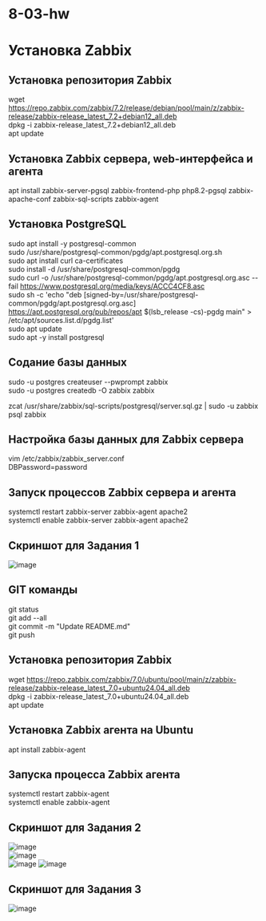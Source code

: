 # 8-03-hw
# Установка Zabbix

## Установка репозитория Zabbix
wget https://repo.zabbix.com/zabbix/7.2/release/debian/pool/main/z/zabbix-release/zabbix-release_latest_7.2+debian12_all.deb  
dpkg -i zabbix-release_latest_7.2+debian12_all.deb  
apt update  

## Установка Zabbix сервера, web-интерфейса и агента
apt install zabbix-server-pgsql zabbix-frontend-php php8.2-pgsql zabbix-apache-conf zabbix-sql-scripts zabbix-agent  

## Установка PostgreSQL
sudo apt install -y postgresql-common  
sudo /usr/share/postgresql-common/pgdg/apt.postgresql.org.sh  
sudo apt install curl ca-certificates  
sudo install -d /usr/share/postgresql-common/pgdg  
sudo curl -o /usr/share/postgresql-common/pgdg/apt.postgresql.org.asc --fail https://www.postgresql.org/media/keys/ACCC4CF8.asc  
sudo sh -c 'echo "deb [signed-by=/usr/share/postgresql-common/pgdg/apt.postgresql.org.asc] https://apt.postgresql.org/pub/repos/apt $(lsb_release -cs)-pgdg main" > /etc/apt/sources.list.d/pgdg.list'  
sudo apt update  
sudo apt -y install postgresql  

## Содание базы данных
sudo -u postgres createuser --pwprompt zabbix  
sudo -u postgres createdb -O zabbix zabbix  
  
zcat /usr/share/zabbix/sql-scripts/postgresql/server.sql.gz | sudo -u zabbix psql zabbix  

## Настройка базы данных для Zabbix сервера
vim /etc/zabbix/zabbix_server.conf  
DBPassword=password  

## Запуск процессов Zabbix сервера и агента
systemctl restart zabbix-server zabbix-agent apache2  
systemctl enable zabbix-server zabbix-agent apache2  

## Скриншот для Задания 1
![image](https://github.com/user-attachments/assets/a8ce9e7e-de46-4e19-afd9-82e9cd14a25a)

## GIT команды
git status  
git add --all  
git commit -m "Update README.md"  
git push  

## Установка репозитория Zabbix
wget https://repo.zabbix.com/zabbix/7.0/ubuntu/pool/main/z/zabbix-release/zabbix-release_latest_7.0+ubuntu24.04_all.deb  
dpkg -i zabbix-release_latest_7.0+ubuntu24.04_all.deb  
apt update  

## Установка Zabbix агента на Ubuntu
apt install zabbix-agent  

## Запуска процесса Zabbix агента
systemctl restart zabbix-agent  
systemctl enable zabbix-agent  

## Скриншот для Задания 2
![image](https://github.com/user-attachments/assets/76af8350-8cbf-4cf4-b34f-967e0e1ca37c)  
![image](https://github.com/user-attachments/assets/45fcaca7-8622-4ea6-8ac3-f657686bfc10)  
![image](https://github.com/user-attachments/assets/93cdefd6-2ddc-4fc9-b62c-ae398d26d5eb)
![image](https://github.com/user-attachments/assets/790c3726-0ec6-43fb-a49c-5d303f239eca)

## Скриншот для Задания 3
![image](https://github.com/user-attachments/assets/4599033d-acab-4f35-a351-792703352fc0)
